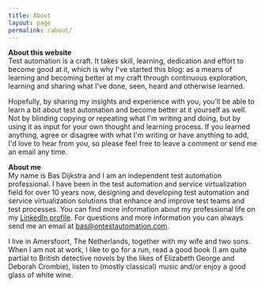 ```yaml
---
title: About
layout: page
permalink: /about/
---
```

**About this website**  
Test automation is a craft. It takes skill, learning, dedication and effort to become good at it, which is why I've started this blog: as a means of learning and becoming better at my craft through continuous exploration, learning and sharing what I've done, seen, heard and otherwise learned.

Hopefully, by sharing my insights and experience with you, you'll be able to learn a bit about test automation and become better at it yourself as well. Not by blinding copying or repeating what I'm writing and doing, but by using it as input for your own thought and learning process. If you learned anything, agree or disagree with what I'm writing or have anything to add, I'd love to hear from you, so please feel free to leave a comment or send me an email any time.

**About me**  
My name is Bas Dijkstra and I am an independent test automation professional. I have been in the test automation and service virtualization field for over 10 years now, designing and developing test automation and service virtualization solutions that enhance and improve test teams and test processes. You can find more information about my professional life on my <a href="https://nl.linkedin.com/in/basdijkstra" target="_blank" rel="noopener noreferrer">LinkedIn profile</a>. For questions and more information you can always send me an email at bas@ontestautomation.com.

I live in Amersfoort, The Netherlands, together with my wife and two sons. When I am not at work, I like to go for a run, read a good book (I am quite partial to British detective novels by the likes of Elizabeth George and Deborah Crombie), listen to (mostly classical) music and/or enjoy a good glass of white wine.